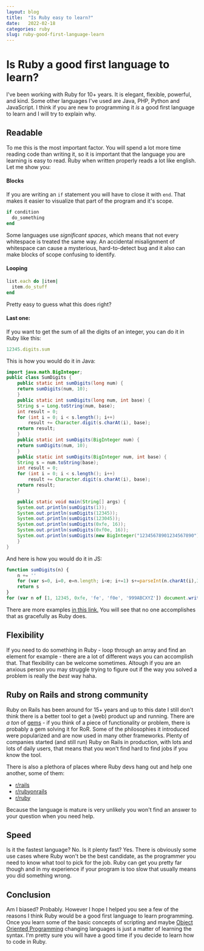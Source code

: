 ```yaml
---
layout: blog
title:  "Is Ruby easy to learn?"
date:   2022-02-18
categories: ruby
slug: ruby-good-first-language-learn
---
```


# Is Ruby a good first language to learn?

I've been working with Ruby for 10+ years. It is elegant, flexible, powerful, and kind. Some other languages I've used are Java, PHP, Python and JavaScript.
I think if you are new to programming it _is_ a good first language to learn and I will try to explain why.

## Readable

To me this is the most important factor. You will spend a lot more time reading code than writing it, so it is important that the language you are learning is easy to read. Ruby when written properly reads a lot like english. Let me show you:

#### Blocks

If you are writing an `if` statement you will have to close it with `end`. That makes it easier to visualize that part of the program and it's scope.

```ruby
if condition
  do_something
end
```

Some languages use _significant spaces_, which means that not every whitespace is treated the same way. An accidental misalignment of whitespace can cause a mysterious, hard-to-detect bug and it also can make blocks of scope confusing to identify.

#### Looping

```ruby
list.each do |item|
  item.do_stuff
end
```

Pretty easy to guess what this does right?

#### Last one:

If you want to get the sum of all the digits of an integer, you can do it in Ruby like this:

```ruby
12345.digits.sum
```

This is how you would do it in Java:

```java
import java.math.BigInteger;
public class SumDigits {
    public static int sumDigits(long num) {
	return sumDigits(num, 10);
    }
    public static int sumDigits(long num, int base) {
	String s = Long.toString(num, base);
	int result = 0;
	for (int i = 0; i < s.length(); i++)
	    result += Character.digit(s.charAt(i), base);
	return result;
    }
    public static int sumDigits(BigInteger num) {
	return sumDigits(num, 10);
    }
    public static int sumDigits(BigInteger num, int base) {
	String s = num.toString(base);
	int result = 0;
	for (int i = 0; i < s.length(); i++)
	    result += Character.digit(s.charAt(i), base);
	return result;
    }

    public static void main(String[] args) {
	System.out.println(sumDigits(1));
	System.out.println(sumDigits(12345));
	System.out.println(sumDigits(123045));
	System.out.println(sumDigits(0xfe, 16));
	System.out.println(sumDigits(0xf0e, 16));
	System.out.println(sumDigits(new BigInteger("12345678901234567890")));
    }
}
```

And here is how you would do it in JS:

```javascript
function sumDigits(n) {
	n += ''
	for (var s=0, i=0, e=n.length; i<e; i+=1) s+=parseInt(n.charAt(i),36)
	return s
}
for (var n of [1, 12345, 0xfe, 'fe', 'f0e', '999ABCXYZ']) document.write(n, ' sum to ', sumDigits(n), '<br>')
```

There are more examples [in this link.](http://rosettacode.org/wiki/Sum_digits_of_an_integer) You will see that no one accomplishes that as gracefully as Ruby does.

## Flexibility

If you need to do something in Ruby - loop through an array and find an element for example - there are a lot of different ways you can accomplish that.
That flexibility can be welcome sometimes. Altough if you are an anxious person you may struggle trying to figure out if the way you solved a problem is really the _best_ way haha.

## Ruby on Rails and strong community

Ruby on Rails has been around for 15+ years and up to this date I still don't think there is a better tool to get a (web) product up and running. There are _a ton_ of [gems](https://rubygems.org/) - if you think of a piece of functionality or problem, there is probably a gem solving it for RoR. Some of the philosophies it introduced were popularized and are now used in many other frameworks. Plenty of companies started (and still run) Ruby on Rails in production, with lots and lots of daily users, that means that you won't find hard to find jobs if you know the tool.

There is also a plethora of places where Ruby devs hang out and help one another, some of them:

* [r/rails](https://www.reddit.com/r/rails)
* [r/rubyonrails](https://www.reddit.com/r/rubyonrails)
* [r/ruby](https://www.reddit.com/r/ruby)

Because the language is mature is very unlikely you won't find an answer to your question when you need help.

## Speed

Is it the fastest language? No. Is it plenty fast? Yes.
There is obviously some use cases where Ruby won't be the best candidate, as the programmer you need to know what tool to pick for the job. Ruby can get you pretty far though and in my experience if your program is too slow that usually means you did something wrong.

## Conclusion

Am I biased? Probably. However I hope I helped you see a few of the reasons I think Ruby would be a good first language to learn programming. Once you learn some of the basic concepts of scripting and maybe [Object Oriented Programming](https://en.wikipedia.org/wiki/Object-oriented_programming) changing languages is just a matter of learning the syntax. I'm pretty sure you will have a good time if you decide to learn how to code in Ruby.
